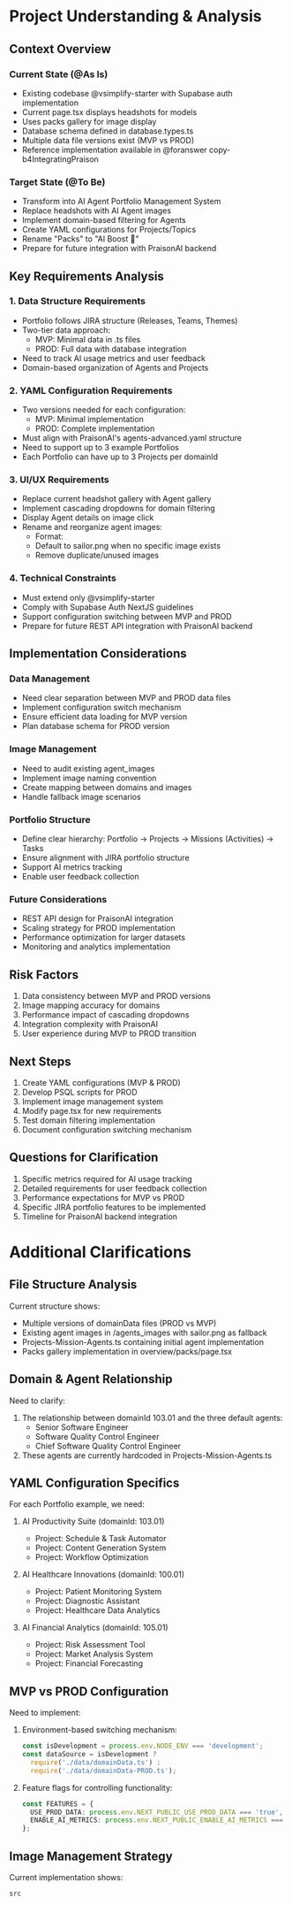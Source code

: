 # Project Understanding & Analysis

## Context Overview

### Current State (@As Is)
- Existing codebase @vsimplify-starter with Supabase auth implementation
- Current page.tsx displays headshots for models
- Uses packs gallery for image display
- Database schema defined in database.types.ts
- Multiple data file versions exist (MVP vs PROD)
- Reference implementation available in @foranswer copy-b4IntegratingPraison

### Target State (@To Be)
- Transform into AI Agent Portfolio Management System
- Replace headshots with AI Agent images
- Implement domain-based filtering for Agents
- Create YAML configurations for Projects/Topics
- Rename "Packs" to "AI Boost 🚀"
- Prepare for future integration with PraisonAI backend

## Key Requirements Analysis

### 1. Data Structure Requirements
- Portfolio follows JIRA structure (Releases, Teams, Themes)
- Two-tier data approach:
  - MVP: Minimal data in .ts files
  - PROD: Full data with database integration
- Need to track AI usage metrics and user feedback
- Domain-based organization of Agents and Projects

### 2. YAML Configuration Requirements
- Two versions needed for each configuration:
  - MVP: Minimal implementation
  - PROD: Complete implementation
- Must align with PraisonAI's agents-advanced.yaml structure
- Need to support up to 3 example Portfolios
- Each Portfolio can have up to 3 Projects per domainId

### 3. UI/UX Requirements
- Replace current headshot gallery with Agent gallery
- Implement cascading dropdowns for domain filtering
- Display Agent details on image click
- Rename and reorganize agent images:
  - Format: <domainId-Role>
  - Default to sailor.png when no specific image exists
  - Remove duplicate/unused images

### 4. Technical Constraints
- Must extend only @vsimplify-starter
- Comply with Supabase Auth NextJS guidelines
- Support configuration switching between MVP and PROD
- Prepare for future REST API integration with PraisonAI backend

## Implementation Considerations

### Data Management
- Need clear separation between MVP and PROD data files
- Implement configuration switch mechanism
- Ensure efficient data loading for MVP version
- Plan database schema for PROD version

### Image Management
- Need to audit existing agent_images
- Implement image naming convention
- Create mapping between domains and images
- Handle fallback image scenarios

### Portfolio Structure
- Define clear hierarchy:
  Portfolio → Projects → Missions (Activities) → Tasks
- Ensure alignment with JIRA portfolio structure
- Support AI metrics tracking
- Enable user feedback collection

### Future Considerations
- REST API design for PraisonAI integration
- Scaling strategy for PROD implementation
- Performance optimization for larger datasets
- Monitoring and analytics implementation

## Risk Factors
1. Data consistency between MVP and PROD versions
2. Image mapping accuracy for domains
3. Performance impact of cascading dropdowns
4. Integration complexity with PraisonAI
5. User experience during MVP to PROD transition

## Next Steps
1. Create YAML configurations (MVP & PROD)
2. Develop PSQL scripts for PROD
3. Implement image management system
4. Modify page.tsx for new requirements
5. Test domain filtering implementation
6. Document configuration switching mechanism

## Questions for Clarification
1. Specific metrics required for AI usage tracking
2. Detailed requirements for user feedback collection
3. Performance expectations for MVP vs PROD
4. Specific JIRA portfolio features to be implemented
5. Timeline for PraisonAI backend integration

# Additional Clarifications

## File Structure Analysis
Current structure shows:
- Multiple versions of domainData files (PROD vs MVP)
- Existing agent images in /agents_images with sailor.png as fallback
- Projects-Mission-Agents.ts containing initial agent implementation
- Packs gallery implementation in overview/packs/page.tsx

## Domain & Agent Relationship
Need to clarify:
1. The relationship between domainId 103.01 and the three default agents:
   - Senior Software Engineer
   - Software Quality Control Engineer
   - Chief Software Quality Control Engineer
2. These agents are currently hardcoded in Projects-Mission-Agents.ts

## YAML Configuration Specifics
For each Portfolio example, we need:
1. AI Productivity Suite (domainId: 103.01)
   - Project: Schedule & Task Automator
   - Project: Content Generation System
   - Project: Workflow Optimization

2. AI Healthcare Innovations (domainId: 100.01)
   - Project: Patient Monitoring System
   - Project: Diagnostic Assistant
   - Project: Healthcare Data Analytics

3. AI Financial Analytics (domainId: 105.01)
   - Project: Risk Assessment Tool
   - Project: Market Analysis System
   - Project: Financial Forecasting

## MVP vs PROD Configuration
Need to implement:
1. Environment-based switching mechanism:
   ```typescript
   const isDevelopment = process.env.NODE_ENV === 'development';
   const dataSource = isDevelopment ? 
     require('./data/domainData.ts') : 
     require('./data/domainData-PROD.ts');
   ```

2. Feature flags for controlling functionality:
   ```typescript
   const FEATURES = {
     USE_PROD_DATA: process.env.NEXT_PUBLIC_USE_PROD_DATA === 'true',
     ENABLE_AI_METRICS: process.env.NEXT_PUBLIC_ENABLE_AI_METRICS === 'true'
   };
   ```

## Image Management Strategy
Current implementation shows:
```typescript
src